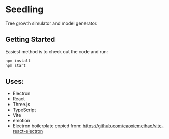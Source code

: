 # Seedling

Tree growth simulator and model generator.

## Getting Started

Easiest method is to check out the code and run:

```sh
npm install
npm start
```

## Uses:

* Electron
* React
* Three.js
* TypeScript
* Vite
* emotion
* Electron boilerplate copied from: https://github.com/caoxiemeihao/vite-react-electron
